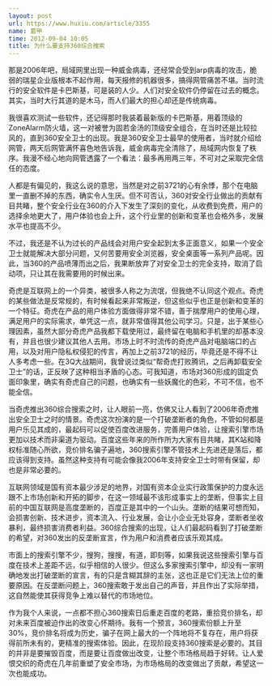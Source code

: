 ```yaml
---
layout: post
url: https://www.huxiu.com/article/3355
name: 葛甲
time: 2012-09-04 10:05
title: 为什么要支持360综合搜索
---
```

那是2006年吧，局域网里出现一种威金病毒，还经常会受到arp病毒的攻击，脆弱的瑞星企业版根本不起作用，每天报修的机器很多，搞得网管痛苦不堪。当时流行的安全软件是卡巴斯基，可是装的人少。人们对安全软件仍停留在过去的概念。其实，当时大行其道的是木马，而人们最大的担心却还是传统病毒。

我很喜欢测试一些软件，还记得那时我装着最新版的卡巴斯基，用着顶级的ZoneAlarm防火墙，这一对被誉为固若金汤的顶级安全组合，在当时还是比较拉风的，直到360安全卫士的出现。我是360安全卫士最早的使用者，当时就介绍给网管，两天后网管满怀喜色地告诉我，威金病毒完全清除了，局域网内恢复了秩序。我漫不经心地向网管透露了一个看法：最多再用两三年，不可对之采取完全信任的态度。

人都是有偏见的，我这么说的意思，当然是对之前3721的心有余悸，那个在电脑里一直删不掉的东西，确实令人生厌。但不可否认，360对安全行业做出的贡献有目共睹，整个安全行业在360的介入下发生了深刻的变化，从收费到免费，用户的选择余地更大了，用户体验也会上升，这个行业里的创新和变革也会格外多，发展水平也提高不少。

不过，我还是不认为过长的产品线会对用户安全起到太多正面意义，如果一个安全卫士就能解决大部分问题，又何苦要用安全浏览器，安全桌面等一系列产品呢。因此，当360的产品喷薄而出之后，我果断放弃了对安全卫士的完全支持，取消了启动项，只让其在我需要用的时候出来。

奇虎是互联网上的一个异类，被很多人称之为流氓，但我绝不认同这个观点。奇虎的某些做法是反常规的，有时候看起来非常叛逆，但这些似乎也正是创新和变革的一个特征。奇虎在产品的用户体验方面做得非常不错，善于揣摩用户的使用心理，满足用户的实际需求，单凭这一点，就非常值得其他公司学习。只是，出于某些心理因素，虽然大部分奇虎产品我都下载使用过，最终留在电脑和手机里的却基本没有，并且也很少建议其他人去用。市场上时不时流传的奇虎产品对电脑端口的占用，以及对用户隐私权侵犯的传言，再加上之前3721的经历，毕竟还是不得不让人多考虑一些。在3Q大战期间，我曾说过类似“帮奇虎打败腾讯，之后再卸载安全卫士”的话，正反映了这种相当矛盾的心态。可我知道，市场对360形成的固定负面印象里，确实有奇虎自己的问题，也确实有一些妖魔化的色彩，不可不信，也不能全信。

当奇虎推出360综合搜索之时，让人眼前一亮，仿佛又让人看到了2006年奇虎推出安全卫士之时的情景。奇虎这次扮演的是一个打破垄断者的角色，不管如何都是用户乐见其成的，最起码可以促使百度改进服务，完善用户体验，让搜索引擎市场更加以技术而非渠道为驱动。百度这些年来的所作所为大家有目共睹，其K站和降权标准随心所欲，竞价排名骗子遍地，360搜索引擎不管技术上先进还是落后，都应该得到支持。虽然这种支持有可能会像我2006年支持安全卫士时带有保留，却也是非常必要的。

互联网领域是国有资本最少涉足的地界，对国有资本企业实行政策保护的力度永远跟不上市场创新和开拓的脚步，在这一领域最不该形成事实上的垄断，但事实上目前的中国互联网是高度垄断的，百度正是其中的一个山头。垄断的结果可想而知，会损害创新、技术进步，资本流入、行业发展，会让小企业无处容身，垄断者坐收暴利，最终损害消费者利益。360综合搜索的出现，让人们最起码看到了打破垄断的希望，对360发出的反垄断宣言，作为用户和消费者应该乐观其成。

市面上的搜索引擎不少，搜狗，搜搜，有道，即刻等，如果我说这些搜索引擎与百度在技术上差距不远，似乎相信的人很少。但这么多家搜索引擎中，却没有一家明确地发出打破垄断的宣言，有的只是含糊其辞的主张，这也正是它们无法上位的重要原因。在反垄断问题上，360搜索敢于发出自己的声音，并且作出了实际举措，这自然能使其获得竞争上难以替代的市场地位。

作为我个人来说，一点都不担心360搜索日后重走百度的老路，重拾竞价排名，却对未来百度被迫作出的改变心怀期待。我有一个预言，360搜索份额上升至30%，竞价排名将成为历史，骗子在网上最大的一个阵地将不复存在，用户将获得前所未有的，更精准的搜索体验。因此，在现阶段支持360搜索是必要的。其目的并非是要摧毁百度，而是要让百度做出改变，让整个市场格局趋于好转。让人爱恨交织的奇虎在几年前重塑了安全市场，为市场格局的改变做出了贡献，希望这一次也能成功。

